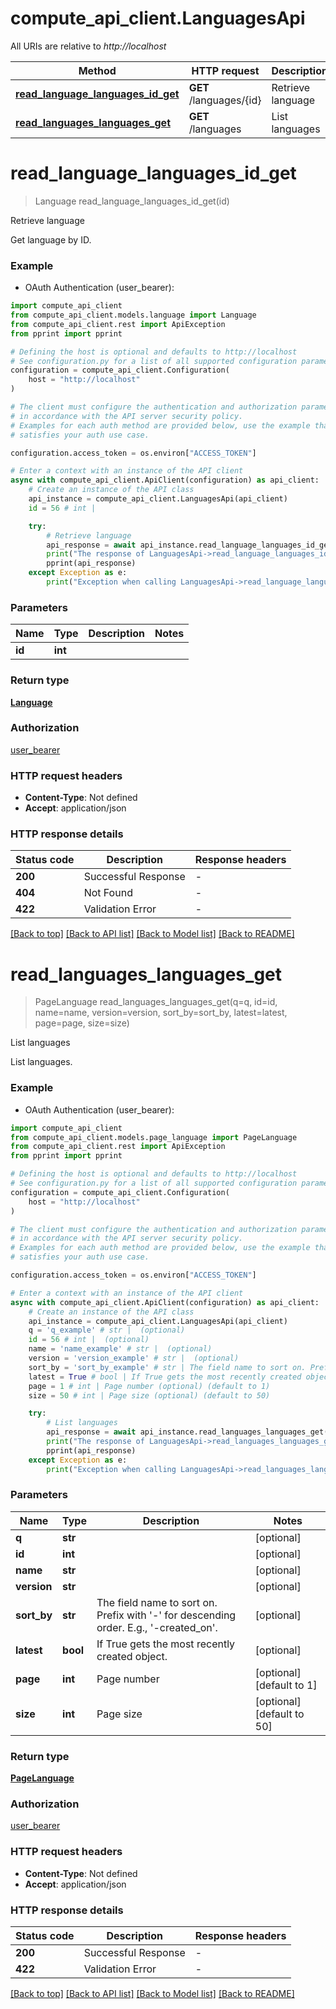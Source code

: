 # compute_api_client.LanguagesApi

All URIs are relative to *http://localhost*

Method | HTTP request | Description
------------- | ------------- | -------------
[**read_language_languages_id_get**](LanguagesApi.md#read_language_languages_id_get) | **GET** /languages/{id} | Retrieve language
[**read_languages_languages_get**](LanguagesApi.md#read_languages_languages_get) | **GET** /languages | List languages


# **read_language_languages_id_get**
> Language read_language_languages_id_get(id)

Retrieve language

Get language by ID.

### Example

* OAuth Authentication (user_bearer):

```python
import compute_api_client
from compute_api_client.models.language import Language
from compute_api_client.rest import ApiException
from pprint import pprint

# Defining the host is optional and defaults to http://localhost
# See configuration.py for a list of all supported configuration parameters.
configuration = compute_api_client.Configuration(
    host = "http://localhost"
)

# The client must configure the authentication and authorization parameters
# in accordance with the API server security policy.
# Examples for each auth method are provided below, use the example that
# satisfies your auth use case.

configuration.access_token = os.environ["ACCESS_TOKEN"]

# Enter a context with an instance of the API client
async with compute_api_client.ApiClient(configuration) as api_client:
    # Create an instance of the API class
    api_instance = compute_api_client.LanguagesApi(api_client)
    id = 56 # int | 

    try:
        # Retrieve language
        api_response = await api_instance.read_language_languages_id_get(id)
        print("The response of LanguagesApi->read_language_languages_id_get:\n")
        pprint(api_response)
    except Exception as e:
        print("Exception when calling LanguagesApi->read_language_languages_id_get: %s\n" % e)
```



### Parameters


Name | Type | Description  | Notes
------------- | ------------- | ------------- | -------------
 **id** | **int**|  | 

### Return type

[**Language**](Language.md)

### Authorization

[user_bearer](../README.md#user_bearer)

### HTTP request headers

 - **Content-Type**: Not defined
 - **Accept**: application/json

### HTTP response details

| Status code | Description | Response headers |
|-------------|-------------|------------------|
**200** | Successful Response |  -  |
**404** | Not Found |  -  |
**422** | Validation Error |  -  |

[[Back to top]](#) [[Back to API list]](../README.md#documentation-for-api-endpoints) [[Back to Model list]](../README.md#documentation-for-models) [[Back to README]](../README.md)

# **read_languages_languages_get**
> PageLanguage read_languages_languages_get(q=q, id=id, name=name, version=version, sort_by=sort_by, latest=latest, page=page, size=size)

List languages

List languages.

### Example

* OAuth Authentication (user_bearer):

```python
import compute_api_client
from compute_api_client.models.page_language import PageLanguage
from compute_api_client.rest import ApiException
from pprint import pprint

# Defining the host is optional and defaults to http://localhost
# See configuration.py for a list of all supported configuration parameters.
configuration = compute_api_client.Configuration(
    host = "http://localhost"
)

# The client must configure the authentication and authorization parameters
# in accordance with the API server security policy.
# Examples for each auth method are provided below, use the example that
# satisfies your auth use case.

configuration.access_token = os.environ["ACCESS_TOKEN"]

# Enter a context with an instance of the API client
async with compute_api_client.ApiClient(configuration) as api_client:
    # Create an instance of the API class
    api_instance = compute_api_client.LanguagesApi(api_client)
    q = 'q_example' # str |  (optional)
    id = 56 # int |  (optional)
    name = 'name_example' # str |  (optional)
    version = 'version_example' # str |  (optional)
    sort_by = 'sort_by_example' # str | The field name to sort on. Prefix with '-' for descending order. E.g., '-created_on'. (optional)
    latest = True # bool | If True gets the most recently created object. (optional)
    page = 1 # int | Page number (optional) (default to 1)
    size = 50 # int | Page size (optional) (default to 50)

    try:
        # List languages
        api_response = await api_instance.read_languages_languages_get(q=q, id=id, name=name, version=version, sort_by=sort_by, latest=latest, page=page, size=size)
        print("The response of LanguagesApi->read_languages_languages_get:\n")
        pprint(api_response)
    except Exception as e:
        print("Exception when calling LanguagesApi->read_languages_languages_get: %s\n" % e)
```



### Parameters


Name | Type | Description  | Notes
------------- | ------------- | ------------- | -------------
 **q** | **str**|  | [optional] 
 **id** | **int**|  | [optional] 
 **name** | **str**|  | [optional] 
 **version** | **str**|  | [optional] 
 **sort_by** | **str**| The field name to sort on. Prefix with &#39;-&#39; for descending order. E.g., &#39;-created_on&#39;. | [optional] 
 **latest** | **bool**| If True gets the most recently created object. | [optional] 
 **page** | **int**| Page number | [optional] [default to 1]
 **size** | **int**| Page size | [optional] [default to 50]

### Return type

[**PageLanguage**](PageLanguage.md)

### Authorization

[user_bearer](../README.md#user_bearer)

### HTTP request headers

 - **Content-Type**: Not defined
 - **Accept**: application/json

### HTTP response details

| Status code | Description | Response headers |
|-------------|-------------|------------------|
**200** | Successful Response |  -  |
**422** | Validation Error |  -  |

[[Back to top]](#) [[Back to API list]](../README.md#documentation-for-api-endpoints) [[Back to Model list]](../README.md#documentation-for-models) [[Back to README]](../README.md)

